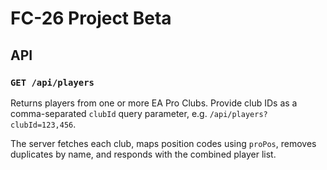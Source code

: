 # FC-26 Project Beta

## API

### `GET /api/players`

Returns players from one or more EA Pro Clubs. Provide club IDs as a comma-separated
`clubId` query parameter, e.g. `/api/players?clubId=123,456`.

The server fetches each club, maps position codes using `proPos`, removes duplicates by
name, and responds with the combined player list.
